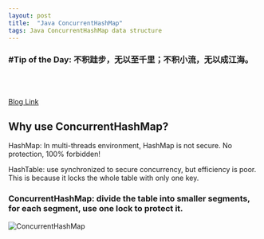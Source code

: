 ```yaml
---
layout: post
title:  "Java ConcurrentHashMap"
tags: Java ConcurrentHashMap data structure
---
```

### \#Tip of the Day: 不积跬步，无以至千里；不积小流，无以成江海。

<br/><br/>

[Blog Link](https://www.cnblogs.com/ITtangtang/p/3948786.html)

## Why use ConcurrentHashMap?

HashMap: In multi-threads environment, HashMap is not secure. No protection, 100% forbidden!

HashTable: use synchronized to secure concurrency, but efficiency is poor. This is because it locks the 
whole table with only one key.

### ConcurrentHashMap: divide the table into smaller segments, for each segment, use one lock to protect it.

![ConcurrentHashMap]({{site.baseurl}}/assets/images/ConcurrentHashMap.png)
